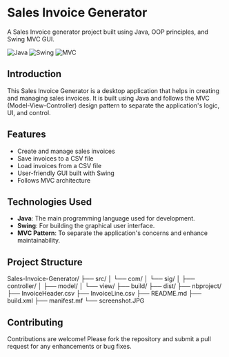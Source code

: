 # Sales Invoice Generator

A Sales Invoice generator project built using Java, OOP principles, and Swing MVC GUI.

![Java](https://img.shields.io/badge/Java-ED8B00?style=for-the-badge&logo=java&logoColor=white)
![Swing](https://img.shields.io/badge/Swing-007396?style=for-the-badge&logo=oracle&logoColor=white)
![MVC](https://img.shields.io/badge/MVC-007ACC?style=for-the-badge&logo=pattern&logoColor=white)

## Introduction
This Sales Invoice Generator is a desktop application that helps in creating and managing sales invoices. It is built using Java and follows the MVC (Model-View-Controller) design pattern to separate the application's logic, UI, and control.

## Features
- Create and manage sales invoices
- Save invoices to a CSV file
- Load invoices from a CSV file
- User-friendly GUI built with Swing
- Follows MVC architecture

## Technologies Used
- **Java**: The main programming language used for development.
- **Swing**: For building the graphical user interface.
- **MVC Pattern**: To separate the application's concerns and enhance maintainability.

## Project Structure

Sales-Invoice-Generator/
├── src/
│   └── com/
│       └── sig/
│           ├── controller/
│           ├── model/
│           └── view/
├── build/
├── dist/
├── nbproject/
├── InvoiceHeader.csv
├── InvoiceLine.csv
├── README.md
├── build.xml
├── manifest.mf
└── screenshot.JPG

## Contributing
Contributions are welcome! Please fork the repository and submit a pull request for any enhancements or bug fixes.

